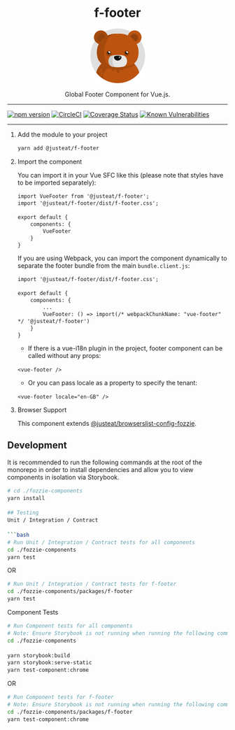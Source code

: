 <div style="text-align: center">

# f-footer

<img width="125" alt="Fozzie Bear" src="../../../../bear.png" />

Global Footer Component for Vue.js.

</div>

---

[![npm version](https://badge.fury.io/js/%40justeat%2Ff-footer.svg)](https://badge.fury.io/js/%40justeat%2Ff-footer)
[![CircleCI](https://circleci.com/gh/justeat/fozzie-components.svg?style=svg)](https://circleci.com/gh/justeat/workflows/fozzie-components)
[![Coverage Status](https://coveralls.io/repos/github/justeat/f-footer/badge.svg)](https://coveralls.io/github/justeat/f-footer)
[![Known Vulnerabilities](https://snyk.io/test/github/justeat/f-footer/badge.svg?targetFile=package.json)](https://snyk.io/test/github/justeat/f-footer?targetFile=package.json)

---

1. Add the module to your project

    ```bash
    yarn add @justeat/f-footer
    ```

1. Import the component

    You can import it in your Vue SFC like this (please note that styles have to be imported separately):

    ```
    import VueFooter from '@justeat/f-footer';
    import '@justeat/f-footer/dist/f-footer.css';

    export default {
        components: {
            VueFooter
        }
    }
    ```

    If you are using Webpack, you can import the component dynamically to separate the footer bundle from the main `bundle.client.js`:

    ```
    import '@justeat/f-footer/dist/f-footer.css';

    export default {
        components: {
            ...
            VueFooter: () => import(/* webpackChunkName: "vue-footer" */ '@justeat/f-footer')
        }
    }

    ```

    - If there is a vue-i18n plugin in the project, footer component can be called without any props:

    `<vue-footer />`

    - Or you can pass locale as a property to specify the tenant:

    `<vue-footer
        locale="en-GB" />`

1. Browser Support

    This component extends [@justeat/browserslist-config-fozzie](https://github.com/justeat/browserslist-config-fozzie).

## Development
It is recommended to run the following commands at the root of the monorepo in order to install dependencies and allow you to view components in isolation via Storybook.

```bash
# cd ./fozzie-components
yarn install

## Testing
Unit / Integration / Contract

```bash
# Run Unit / Integration / Contract tests for all components
cd ./fozzie-components
yarn test
```

OR

```bash
# Run Unit / Integration / Contract tests for f-footer
cd ./fozzie-components/packages/f-footer
yarn test
```

Component Tests
```bash
# Run Component tests for all components
# Note: Ensure Storybook is not running when running the following commands
cd ./fozzie-components

yarn storybook:build
yarn storybook:serve-static
yarn test-component:chrome
```

OR

```bash
# Run Component tests for f-footer
# Note: Ensure Storybook is not running when running the following commands
cd ./fozzie-components/packages/f-footer
yarn test-component:chrome
```
